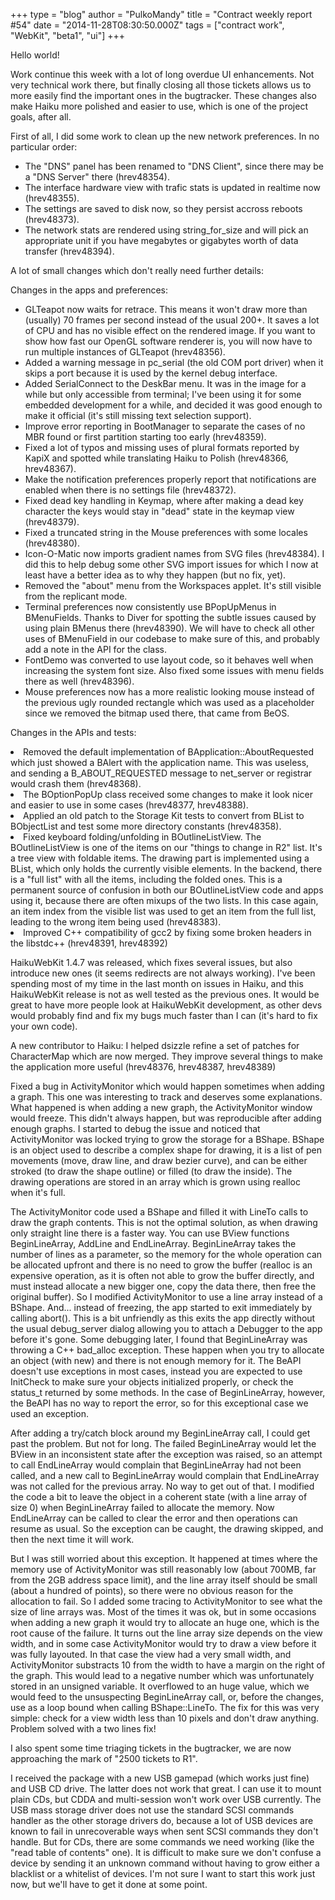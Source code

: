 +++
type = "blog"
author = "PulkoMandy"
title = "Contract weekly report #54"
date = "2014-11-28T08:30:50.000Z"
tags = ["contract work", "WebKit", "beta1", "ui"]
+++

Hello world!

Work continue this week with a lot of long overdue UI enhancements. Not very technical work there, but finally closing all those tickets allows us to more easily find the important ones in the bugtracker. These changes also make Haiku more polished and easier to use, which is one of the project goals, after all.
<!--more-->
First of all, I did some work to clean up the new network preferences. In no particular order:
<ul>
<li>The "DNS" panel has been renamed to "DNS Client", since there may be a "DNS Server" there (hrev48354).</li>
<li>The interface hardware view with trafic stats is updated in realtime now (hrev48355).</li>
<li>The settings are saved to disk now, so they persist accross reboots (hrev48373).</li>
<li>The network stats are rendered using string_for_size and will pick an appropriate unit if you have megabytes or gigabytes worth of data transfer (hrev48394).</li>
</ul>

A lot of small changes which don't really need further details:

Changes in the apps and preferences:
<ul>
<li>GLTeapot now waits for retrace. This means it won't draw more than (usually) 70 frames per second instead of the usual 200+. It saves a lot of CPU and has no visible effect on the rendered image. If you want to show how fast our OpenGL software renderer is, you will now have to run multiple instances of GLTeapot (hrev48356).</li>
<li>Added a warning message in pc_serial (the old COM port driver) when it skips a port because it is used by the kernel debug interface.</li>
<li>Added SerialConnect to the DeskBar menu. It was in the image for a while but only accessible from terminal; I've been using it for some embedded development for a while, and decided it was good enough to make it official (it's still missing text selection support).</li>
<li>Improve error reporting in BootManager to separate the cases of no MBR found or first partition starting too early (hrev48359).</li>
<li>Fixed a lot of typos and missing uses of plural formats reported by KapiX and spotted while translating Haiku to Polish (hrev48366, hrev48367).</li>
<li>Make the notification preferences properly report that notifications are enabled when there is no settings file (hrev48372).</li>
<li>Fixed dead key handling in Keymap, where after making a dead key character the keys would stay in "dead" state in the keymap view (hrev48379).</li>
<li>Fixed a truncated string in the Mouse preferences with some locales (hrev48380).</li>
<li>Icon-O-Matic now imports gradient names from SVG files (hrev48384). I did this to help debug some other SVG import issues for which I now at least have a better idea as to why they happen (but no fix, yet).</li>
<li>Removed the "about" menu from the Workspaces applet. It's still visible from the replicant mode.</li>
<li>Terminal preferences now consistently use BPopUpMenus in BMenuFields. Thanks to Diver for spotting the subtle issues caused by using plain BMenus there (hrev48390). We will have to check all other uses of BMenuField in our codebase to make sure of this, and probably add a note in the API for the class.</li>
<li>FontDemo was converted to use layout code, so it behaves well when increasing the system font size. Also fixed some issues with menu fields there as well (hrev48396).</li>
<li>Mouse preferences now has a more realistic looking mouse instead of the previous ugly rounded rectangle which was used as a placeholder since we removed the bitmap used there, that came from BeOS.</li>

</ul>

Changes in the APIs and tests:
</ul>
<li>Removed the default implementation of BApplication::AboutRequested which just showed a BAlert with the application name. This was useless, and sending a B_ABOUT_REQUESTED message to net_server or registrar would crash them (hrev48368).</li>
<li>The BOptionPopUp class received some changes to make it look nicer and easier to use in some cases (hrev48377, hrev48388).</li>
<li>Applied an old patch to the Storage Kit tests to convert from BList to BObjectList and test some more directory constants (hrev48358).</li>
<li>Fixed keyboard folding/unfolding in BOutlineListView. The BOutlineListView is one of the items on our "things to change in R2" list. It's a tree view with foldable items. The drawing part is implemented using a BList, which only holds the currently visible elements. In the backend, there is a "full list" with all the items, including the folded ones. This is a permanent source of confusion in both our BOutlineListView code and apps using it, because there are often mixups of the two lists. In this case again, an item index from the visible list was used to get an item from the full list, leading to the wrong item being used (hrev48383).</li>
<li>Improved C++ compatibility of gcc2 by fixing some broken headers in the libstdc++ (hrev48391, hrev48392)
</ul>

HaikuWebKit 1.4.7 was released, which fixes several issues, but also introduce new ones (it seems redirects are not always working). I've been spending most of my time in the last month on issues in Haiku, and this HaikuWebKit release is not as well tested as the previous ones. It would be great to have more people look at HaikuWebKit development, as other devs would probably find and fix my bugs much faster than I can (it's hard to fix your own code).

A new contributor to Haiku: I helped dsizzle refine a set of patches for CharacterMap which are now merged. They improve several things to make the application more useful (hrev48376, hrev48387, hrev48389)

Fixed a bug in ActivityMonitor which would happen sometimes when adding a graph. This one was interesting to track and deserves some explanations. What happened is when adding a new graph, the ActivityMonitor window would freeze. This didn't always happen, but was reproducible after adding enough graphs. I started to debug the issue and noticed that ActivityMonitor was locked trying to grow the storage for a BShape. BShape is an object used to describe a complex shape for drawing, it is a list of pen movements (move, draw line, and draw bezier curve), and can be either stroked (to draw the shape outline) or filled (to draw the inside). The drawing operations are stored in an array which is grown using realloc when it's full.

The ActivityMonitor code used a BShape and filled it with LineTo calls to draw the graph contents. This is not the optimal solution, as when drawing only straight line there is a faster way. You can use BView functions BeginLineArray, AddLine and EndLineArray. BeginLineArray takes the number of lines as a parameter, so the memory for the whole operation can be allocated upfront and there is no need to grow the buffer (realloc is an expensive operation, as it is often not able to grow the buffer directly, and must instead allocate a new bigger one, copy the data there, then free the original buffer). So I modified ActivityMonitor to use a line array instead of a BShape. And... instead of freezing, the app started to exit immediately by calling abort(). This is a bit unfriendly as this exits the app directly without the usual debug_server dialog allowing you to attach a Debugger to the app before it's gone. Some debugging later, I found that BeginLineArray was throwing a C++ bad_alloc exception. These happen when you try to allocate an object (with new) and there is not enough memory for it. The BeAPI doesn't use exceptions in most cases, instead you are expected to use InitCheck to make sure your objects initialized properly, or check the status_t returned by some methods. In the case of BeginLineArray, however, the BeAPI has no way to report the error, so for this exceptional case we used an exception.

After adding a try/catch block around my BeginLineArray call, I could get past the problem. But not for long. The failed BeginLineArray would let the BView in an inconsistent state after the exception was raised, so an attempt to call EndLineArray would complain that BeginLineArray had not been called, and a new call to BeginLineArray would complain that EndLineArray was not called for the previous array. No way to get out of that. I modified the code a bit to leave the object in a coherent state (with a line array of size 0) when BeginLineArray failed to allocate the memory. Now EndLineArray can be called to clear the error and then operations can resume as usual. So the exception can be caught, the drawing skipped, and then the next time it will work.

But I was still worried about this exception. It happened at times where the memory use of ActivityMonitor was still reasonably low (about 700MB, far from the 2GB address space limit), and the line array itself should be small (about a hundred of points), so there were no obvious reason for the allocation to fail. So I added some tracing to ActivityMonitor to see what the size of line arrays was. Most of the times it was ok, but in some occasions when adding a new graph it would try to allocate an huge one, which is the root cause of the failure. It turns out the line array size depends on the view width, and in some case ActivityMonitor would try to draw a view before it was fully layouted. In that case the view had a very small width, and ActivityMonitor substracts 10 from the width to have a margin on the right of the graph. This would lead to a negative number which was unfortunately stored in an unsigned variable. It overflowed to an huge value, which we would feed to the unsuspecting BeginLineArray call, or, before the changes, use as a loop bound when calling BShape::LineTo. The fix for this was very simple: check for a view width less than 10 pixels and don't draw anything. Problem solved with a two lines fix!

I also spent some time triaging tickets in the bugtracker, we are now approaching the mark of "2500 tickets to R1".

I received the package with a new USB gamepad (which works just fine) and USB CD drive. The latter does not work that great. I can use it to mount plain CDs, but CDDA and multi-session won't work over USB currently. The USB mass storage driver does not use the standard SCSI commands handler as the other storage drivers do, because a lot of USB devices are known to fail in unrecoverable ways when sent SCSI commands they don't handle. But for CDs, there are some commands we need working (like the "read table of contents" one). It is difficult to make sure we don't confuse a device by sending it an unknown command without having to grow either a blacklist or a whitelist of devices. I'm not sure I want to start this work just now, but we'll have to get it done at some point.